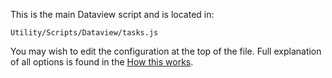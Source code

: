 This is the main Dataview script and is located in:

```
Utility/Scripts/Dataview/tasks.js
```

You may wish to edit the configuration at the top of the file. Full explanation of all options is found in the [How this works](How%20this%20works.md).
